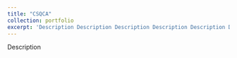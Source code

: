 ```yaml
---
title: "CSQCA"
collection: portfolio
excerpt: 'Description Description Description Description Description Description Description <br/> <img src="http://SendurLanter.github.io/files/dissemination.gif"  width="300" height="225" align=left> <br/><br/><br/><br/><br/>'
---
```


Description